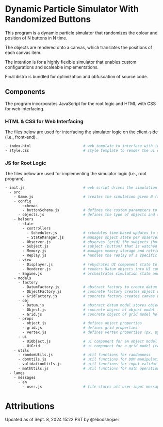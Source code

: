 # Dynamic Particle Simulator With Randomized Buttons
This program is a dynamic particle simulator that randomizes the colour and position of N buttons in N time.

The objects are rendered onto a canvas, which translates the positions of each canvas item.

The intention is for a highly flexible simulator that enables custom configurations and scaleable implementations.

Final distro is bundled for optimization and obfuscation of source code.

## Components
The program incorporates JavaScript for the root logic and HTML with CSS for web interfacing.

### HTML & CSS for Web Interfacing
The files below are used for interfacing the simulator logic on the client-side (i.e., front-end).
```bash
- index.html                        # web template to interface with init.js
- style.css                         # style template to render the ui designs
```

### JS for Root Logic
The files below are used for implementing the simulator logic (i.e., root program).

```bash
- init.js                           # web script drives the simulation (entry point)
  - src
    - Game.js                       # creates the simulation given N (root kernel)
    - config
      - schemas
        - buttonSchema.js           # defines the custom parameters to model a button generically onto the canvas
      - objects.js                  # defines the type of objects and related properties to model using class names
    - helpers
      - state
        - controllers
          - Scheduler.js            # schedules time-based updates to state (ui scheduler)
          - StateManager.js         # manages object state per observer pings (ui manager)
        - Observer.js               # observes (grid) the subjects (buttons) (ui listener)
        - Subject.js                # subject (button) that is watched by the observer (grid) (ui entity)
        - Memory.js                 # manages memory storage and retrieval of game states (ui storage)
        - Replay.js                 # handles the replay of a specific game state from memory ()
      - view
        - Displayer.js              # rehydrates UI component state to current (ui hydrator)
        - Renderer.js               # renders Datum objects into UI components (ui renderer)
      - Engine.js                   # orchestrates simulation state and sim logic (ui orchestrator)
    - models
      - factory
        - DatumFactory.js           # abstract factory to create datum ui components
        - ObjectFactory.js          # concrete factory creates object ui components
        - GridFactory.js            # concrete factory creates canvas ui components
      - obj
        - Datum.js                  # abstract datum model stores object state data
        - Object.js                 # concrete object of object model includes vertex prop
        - Grid.js                   # concrete object of grid model holds a reference to a dictionary of Datums
      - props
        - object.js                 # defines object properties
        - grid.js                   # defines grid properties
        - vertex.js                 # defines vertex properties (px, py, vx, vy)
      - ui
        - UiObject.js               # ui component for an object model (translate3d used for canvas)
        - UiGrid                    # ui component for a grid model (canvas used for view)
    - utils
      - randomUtils.js              # util functions for randomness
      - domUtils.js                 # util functions for DOM manipulation
      - validationUtils.js          # util functions for input validation
      - mathUtils.js                # util functions for math operations (e.g., vertex calculations)
  - langs
    - messages
      - en
        - user.js                   # file stores all user input messages from client-side
```

# Attributions
Updated as of Sept. 8, 2024 15:22 PST by @ebodshojaei
